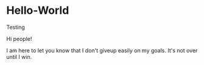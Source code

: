 # Hello-World
Testing

Hi people!

I am here to let you know that I don't giveup easily on my goals.
It's not over until I win.

